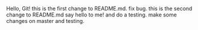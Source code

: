 Hello, Git!
this is the first change to README.md.
fix bug.
this is the second change to README.md
say hello to me! and do a testing.
make some changes on master and testing.
